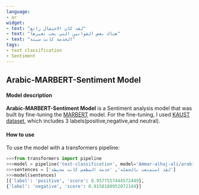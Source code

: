 ```yaml
---
language:
- ar
widget:
- text: "لقد كان الاحتفال رائع"
- text: "هناك بعض القوانين التي يجب تغيرها"
- text: "الخدمة كانت سيئة"
tags:
- text classification
- Sentiment
---
```

## Arabic-MARBERT-Sentiment Model
#### Model description
**Arabic-MARBERT-Sentiment Model** is a Sentiment analysis model that was built by fine-tuning the [MARBERT](https://huggingface.co/UBC-NLP/MARBERT) model. For the fine-tuning, I used [KAUST dataset](https://www.kaggle.com/competitions/arabic-sentiment-analysis-2021-kaust), which includes 3 labels(positive,negative,and neutral).


#### How to use
To use the model with a transformers pipeline:
```python
>>>from transformers import pipeline
>>>model = pipeline('text-classification', model='Ammar-alhaj-ali/arabic-MARBERT-sentiment')
>>>sentences = ['لقد استمتعت بالحفلة', 'خدمة المطعم كانت محبطة']
>>>model(sentences)
[{'label': 'positive', 'score': 0.9577557444572449},
{'label': 'negative', 'score': 0.9158180952072144}]
 
